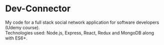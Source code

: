 # Dev-Connector

My code for a full stack social network application for software developers (Udemy course). 
<br> Technologies used: Node.js, Express, React, Redux and MongoDB along with ES6+.
